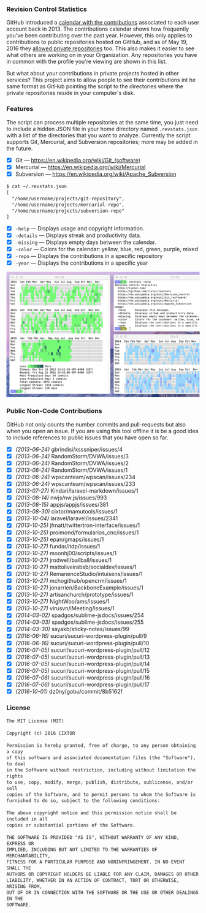 ### Revision Control Statistics

GitHub introduced a [calendar with the contributions](https://github.com/blog/1360-introducing-contributions) associated to each user account back in 2013. The contributions calendar shows how frequently you've been contributing over the past year. However, this only applies to contributions to public repositories hosted on GitHub, and as of May 19, 2016 they [allowed private repositories](https://github.com/blog/2173-more-contributions-on-your-profile) too. This also makes it easier to see what others are working on in your Organization. Any repositories you have in common with the profile you're viewing are shown in this list.

But what about your contributions in private projects hosted in other services? This project aims to allow people to see their contributions int he same format as GitHub pointing the script to the directories where the private repositories reside in your computer's disk.

### Features

The script can process multiple repositories at the same time, you just need to include a hidden JSON file in your home directory named `.revstats.json` with a list of the directories that you want to analyze. Currently the script supports Git, Mercurial, and Subversion repositories; more may be added in the future.

- [x] Git — https://en.wikipedia.org/wiki/Git_(software)
- [x] Mercurial — https://en.wikipedia.org/wiki/Mercurial
- [x] Subversion — https://en.wikipedia.org/wiki/Apache_Subversion

```shell
$ cat ~/.revstats.json
[
  "/home/username/projects/git-repository",
  "/home/username/projects/mercurial-repo",
  "/home/username/projects/subversion-repo"
]
```

- [x] `-help` — Displays usage and copyright information.
- [x] `-details` — Displays streak and productivity data.
- [x] `-missing` — Displays empty days between the calendar.
- [x] `-color` — Colors for the calendar: yellow, blue, red, green, purple, mixed
- [x] `-repo` — Displays the contributions in a specific repository
- [x] `-year` — Displays the contributions in a specific year

![Contribution Calendar](screenshot.png)

### Public Non-Code Contributions

GitHub not only counts the number commits and pull-requests but also when you open an issue. If you are using this tool offline it is be a good idea to include references to public issues that you have open so far.

- [x] _(2013-06-24)_ gbrindisi/xsssniper/issues/4
- [x] _(2013-06-24)_ RandomStorm/DVWA/issues/3
- [x] _(2013-06-24)_ RandomStorm/DVWA/issues/2
- [x] _(2013-06-24)_ RandomStorm/DVWA/issues/1
- [x] _(2013-06-24)_ wpscanteam/wpscan/issues/234
- [x] _(2013-06-24)_ wpscanteam/wpscan/issues/233
- [x] _(2013-07-27)_ Kindari/laravel-markdown/issues/1
- [x] _(2013-08-14)_ nwjs/nw.js/issues/993
- [x] _(2013-08-15)_ appjs/appjs/issues/381
- [x] _(2013-08-30)_ cixtor/mamutools/issues/1
- [x] _(2013-10-04)_ laravel/laravel/issues/2341
- [x] _(2013-10-25)_ jfmatt/twittertron-interface/issues/1
- [x] _(2013-10-25)_ proimond/formularios_cnc/issues/1
- [x] _(2013-10-25)_ epan/gmaps/issues/1
- [x] _(2013-10-27)_ fundar/itdp/issues/1
- [x] _(2013-10-27)_ moonhj00/scripts/issues/1
- [x] _(2013-10-27)_ jrodwell/ballball/issues/1
- [x] _(2013-10-27)_ mattoliveirabsb/socialdev/issues/1
- [x] _(2013-10-27)_ RemanenceStudio/intuisens/issues/1
- [x] _(2013-10-27)_ mchogithub/opencrm/issues/1
- [x] _(2013-10-27)_ jonarrien/BackboneExample/issues/1
- [x] _(2013-10-27)_ artisanchurch/prototype/issues/1
- [x] _(2013-10-27)_ NightWoo/ams/issues/1
- [x] _(2013-10-27)_ virusvn/iMeeting/issues/1
- [x] _(2014-03-02)_ spadgos/sublime-jsdocs/issues/254
- [x] _(2014-03-03)_ spadgos/sublime-jsdocs/issues/255
- [x] _(2014-03-30)_ sayakb/sticky-notes/issues/99
- [x] _(2016-06-16)_ sucuri/sucuri-wordpress-plugin/pull/9
- [x] _(2016-06-16)_ sucuri/sucuri-wordpress-plugin/pull/10
- [x] _(2016-07-05)_ sucuri/sucuri-wordpress-plugin/pull/12
- [x] _(2016-07-05)_ sucuri/sucuri-wordpress-plugin/pull/13
- [x] _(2016-07-05)_ sucuri/sucuri-wordpress-plugin/pull/14
- [x] _(2016-07-05)_ sucuri/sucuri-wordpress-plugin/pull/15
- [x] _(2016-07-06)_ sucuri/sucuri-wordpress-plugin/pull/16
- [x] _(2016-07-06)_ sucuri/sucuri-wordpress-plugin/pull/17
- [x] _(2016-10-01)_ dz0ny/gobu/commit/8b5162f

### License

```
The MIT License (MIT)

Copyright (c) 2016 CIXTOR

Permission is hereby granted, free of charge, to any person obtaining a copy
of this software and associated documentation files (the "Software"), to deal
in the Software without restriction, including without limitation the rights
to use, copy, modify, merge, publish, distribute, sublicense, and/or sell
copies of the Software, and to permit persons to whom the Software is
furnished to do so, subject to the following conditions:

The above copyright notice and this permission notice shall be included in all
copies or substantial portions of the Software.

THE SOFTWARE IS PROVIDED "AS IS", WITHOUT WARRANTY OF ANY KIND, EXPRESS OR
IMPLIED, INCLUDING BUT NOT LIMITED TO THE WARRANTIES OF MERCHANTABILITY,
FITNESS FOR A PARTICULAR PURPOSE AND NONINFRINGEMENT. IN NO EVENT SHALL THE
AUTHORS OR COPYRIGHT HOLDERS BE LIABLE FOR ANY CLAIM, DAMAGES OR OTHER
LIABILITY, WHETHER IN AN ACTION OF CONTRACT, TORT OR OTHERWISE, ARISING FROM,
OUT OF OR IN CONNECTION WITH THE SOFTWARE OR THE USE OR OTHER DEALINGS IN THE
SOFTWARE.
```

